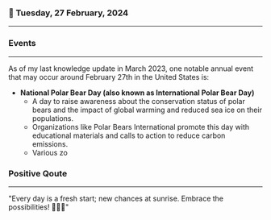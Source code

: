 ### 📅 Tuesday, 27 February, 2024
------
### Events
------
As of my last knowledge update in March 2023, one notable annual event that may occur around February 27th in the United States is:

- **National Polar Bear Day (also known as International Polar Bear Day)**
  - A day to raise awareness about the conservation status of polar bears and the impact of global warming and reduced sea ice on their populations.
  - Organizations like Polar Bears International promote this day with educational materials and calls to action to reduce carbon emissions.
  - Various zo
### Positive Qoute
------
"Every day is a fresh start; new chances at sunrise. Embrace the possibilities! 🌅✨🚀"
